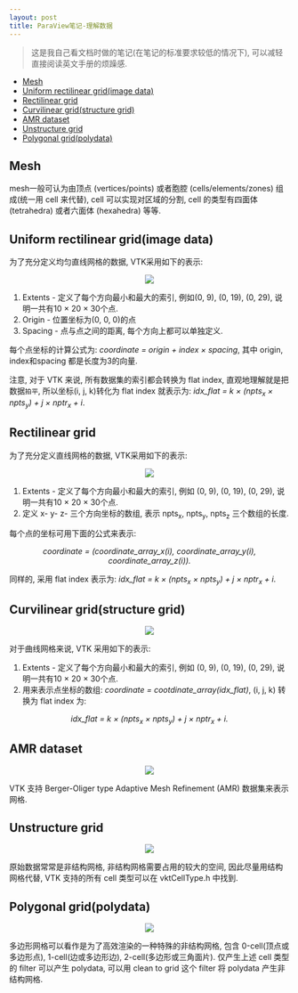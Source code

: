 ```yaml
---
layout: post
title: ParaView笔记-理解数据
---
```


> 这是我自己看文档时做的笔记(在笔记的标准要求较低的情况下), 可以减轻直接阅读英文手册的烦躁感.

<!-- TOC -->

- [Mesh](#mesh)
- [Uniform rectilinear grid(image data)](#uniform-rectilinear-gridimage-data)
- [Rectilinear grid](#rectilinear-grid)
- [Curvilinear grid(structure grid)](#curvilinear-gridstructure-grid)
- [AMR dataset](#amr-dataset)
- [Unstructure grid](#unstructure-grid)
- [Polygonal grid(polydata)](#polygonal-gridpolydata)

<!-- /TOC -->

## Mesh

mesh一般可认为由顶点 (vertices/points) 或者胞腔 (cells/elements/zones) 组成(统一用 cell 来代替), cell 可以实现对区域的分割, cell 的类型有四面体 (tetrahedra) 或者六面体 (hexahedra) 等等. 

## Uniform rectilinear grid(image data)

为了充分定义均匀直线网格的数据, VTK采用如下的表示:

<center>
<img src = "https://raw.githubusercontent.com/v1otusc/PicBed/master/uniformrectilinearGrid.png">
</center>

1. Extents - 定义了每个方向最小和最大的索引, 例如(0, 9), (0, 19), (0, 29), 说明一共有10 × 20 × 30个点.
2. Origin - 位置坐标为(0, 0, 0)的点
3. Spacing - 点与点之间的距离, 每个方向上都可以单独定义.

每个点坐标的计算公式为: *coordinate = origin + index × spacing*, 其中 origin, index和spacing 都是长度为3的向量.

注意, 对于 VTK 来说, 所有数据集的索引都会转换为 flat index, 直观地理解就是把数据`拍平`, 所以坐标(i, j, k)转化为 flat index 就表示为: *idx_flat = k × (npts<sub>x</sub> × npts<sub>y</sub>) + j × nptr<sub>x</sub> + i*.

## Rectilinear grid

为了充分定义直线网格的数据, VTK采用如下的表示:

<center>
<img src = "https://raw.githubusercontent.com/v1otusc/PicBed/master/rectilinearGrid.png">
</center>

1. Extents - 定义了每个方向最小和最大的索引, 例如 (0, 9), (0, 19), (0, 29), 说明一共有10 × 20 × 30个点.
2. 定义 x- y- z- 三个方向坐标的数组, 表示 npts<sub>x</sub>, npts<sub>y</sub>, npts<sub>z</sub> 三个数组的长度.

每个点的坐标可用下面的公式来表示: 

<center><i>
coordinate = (coordinate_array_x(i), coordinate_array_y(i), coordinate_array_z(i)).
</i></center>

同样的, 采用 flat index 表示为: *idx_flat = k × (npts<sub>x</sub> × npts<sub>y</sub>) + j × nptr<sub>x</sub> + i*.

## Curvilinear grid(structure grid)

<center>
<img src = "https://raw.githubusercontent.com/v1otusc/PicBed/master/CurivilinearGrid.png">
</center>

对于曲线网格来说, VTK 采用如下的表示:

1. Extents - 定义了每个方向最小和最大的索引, 例如 (0, 9), (0, 19), (0, 29), 说明一共有10 × 20 × 30个点.
2. 用来表示点坐标的数组: *coordinate = cootdinate_array(idx_flat)*, (i, j, k) 转换为 flat index 为: 

<center><i>
idx_flat = k × (npts<sub>x</sub> × npts<sub>y</sub>) + j × nptr<sub>x</sub> + i.
</i></center>

## AMR dataset

<center>
<img src = "https://raw.githubusercontent.com/v1otusc/PicBed/master/AMRdataset.png">
</center>

VTK 支持  Berger-Oliger type Adaptive Mesh Refinement (AMR) 数据集来表示网格. 

## Unstructure grid

<center>
<img src = "https://raw.githubusercontent.com/v1otusc/PicBed/master/UnstructureGrid.png">
</center>

原始数据常常是非结构网格, 非结构网格需要占用的较大的空间, 因此尽量用结构网格代替, VTK 支持的所有 cell 类型可以在 vktCellType.h 中找到.

## Polygonal grid(polydata)

<center>
<img src = "https://raw.githubusercontent.com/v1otusc/PicBed/master/PolygonalGrid.png">
</center>

多边形网格可以看作是为了高效渲染的一种特殊的非结构网格, 包含 0-cell(顶点或多边形点), 1-cell(边或多边形边), 2-cell(多边形或三角面片). 仅产生上述 cell 类型的 filter 可以产生 polydata, 可以用 clean to grid 这个 filter 将 polydata 产生非结构网格.
